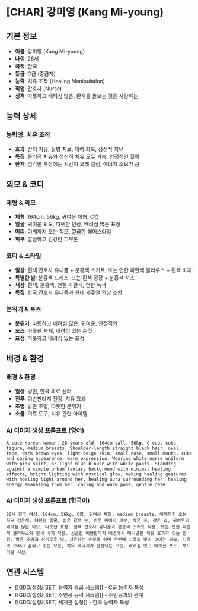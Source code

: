 # [CHAR] 강미영 (Kang Mi-young)

## 기본 정보
- **이름**: 강미영 (Kang Mi-young)
- **나이**: 26세
- **국적**: 한국
- **등급**: C급 (중급자)
- **능력**: 치유 조작 (Healing Manipulation)
- **직업**: 간호사 (Nurse)
- **성격**: 따뜻하고 배려심 많은, 환자를 돌보는 것을 사랑하는

## 능력 상세
### 능력명: 치유 조작
- **효과**: 상처 치유, 질병 치료, 체력 회복, 정신적 치유
- **특징**: 물리적 치유와 정신적 치유 모두 가능, 안정적인 힐링
- **한계**: 심각한 부상에는 시간이 오래 걸림, 에너지 소모가 큼

## 외모 & 코디
### 체형 & 외모
- **체형**: 164cm, 56kg, 귀여운 체형, C컵
- **얼굴**: 귀여운 외모, 따뜻한 인상, 배려심 많은 표정
- **머리**: 어깨까지 오는 직모, 깔끔한 헤어스타일
- **피부**: 깔끔하고 건강한 피부톤

### 코디 & 스타일
- **일상**: 흰색 간호사 유니폼 + 분홍색 스커트, 또는 연한 파란색 블라우스 + 흰색 바지
- **특별한 날**: 분홍색 드레스, 또는 흰색 정장 + 분홍색 셔츠
- **색상**: 흰색, 분홍색, 연한 파란색, 연한 녹색
- **특징**: 한국 간호사 유니폼과 현대 캐주얼 의상 조합

### 분위기 & 포즈
- **분위기**: 따뜻하고 배려심 많은, 귀여운, 안정적인
- **포즈**: 따뜻한 자세, 배려심 있는 손짓
- **표정**: 따뜻하고 배려심 있는 표정

## 배경 & 환경
### 배경 & 환경
- **일상**: 병원, 한국 의료 센터
- **전투**: 어반판타지 전장, 치유 효과
- **조명**: 밝은 조명, 따뜻한 분위기
- **소품**: 의료 도구, 치유 관련 아이템

### AI 이미지 생성 프롬프트 (영어)
```
A cute Korean woman, 26 years old, 164cm tall, 56kg, C-cup, cute figure, medium breasts. Shoulder-length straight black hair, oval face, dark brown eyes, light beige skin, small nose, small mouth, cute and caring appearance, warm expression. Wearing white nurse uniform with pink skirt, or light blue blouse with white pants. Standing against a simple urban fantasy background with minimal healing effects, bright lighting with mystical glow, making healing gestures with healing light around her, healing aura surrounding her, healing energy emanating from her, caring and warm pose, gentle gaze.
```

### AI 이미지 생성 프롬프트 (한국어)
```
26세 한국 여성, 164cm, 56kg, C컵, 귀여운 체형, medium breasts. 어깨까지 오는 직모 검은색, 타원형 얼굴, 짙은 갈색 눈, 밝은 베이지 피부, 작은 코, 작은 입, 귀여우고 배려심 많은 외모, 따뜻한 표정. 흰색 간호사 유니폼과 분홍색 스커트 착용, 또는 연한 파란색 블라우스와 흰색 바지 착용. 심플한 어반판타지 배경에서 미니멀한 치유 효과가 있는 환경, 밝은 조명과 신비로운 빛, 치유하는 손짓을 하며 주변에 치유의 빛이 보이는 모습, 치유의 오라가 감싸고 있는 모습, 치유 에너지가 발산되는 모습, 배려심 있고 따뜻한 포즈, 부드러운 시선.
```

## 연관 시스템
- [[GDD/설정/[SET] 능력자 등급 시스템]] - C급 능력자 특성
- [[GDD/설정/[SET] 주인공 능력 시스템]] - 주인공과의 관계
- [[GDD/설정/[SET] 세계관 설정]] - 한국 능력자 특성
